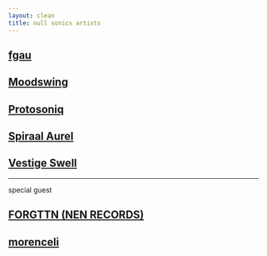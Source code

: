 ```yaml
---
layout: clean
title: null sonics artists
---
```


## [fgau](/fgau.html)

## [Moodswing](/moodswing.html)

## [Protosoniq](/protosoniq.html)

## [Spiraal Aurel](/spiraalaurel.html)

## [Vestige Swell](/vestigeswell.html)

---
special guest

## [FORGTTN (NEN RECORDS)](/forgttn.html)
## [morenceli](/morenceli.html)
